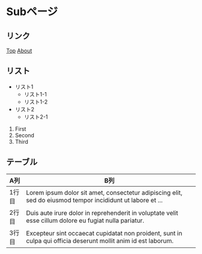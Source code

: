 # Subページ

## リンク

[Top](../index.html)
[About](../about.html)

## リスト

- リスト1
  - リスト1-1
  - リスト1-2
- リスト2
  - リスト2-1

1. First
1. Second
1. Third

## テーブル

| A列 | B列 |
| --- | --- |
| 1行目 | Lorem ipsum dolor sit amet, consectetur adipiscing elit, sed do eiusmod tempor incididunt ut labore et ... |
| 2行目 | Duis aute irure dolor in reprehenderit in voluptate velit esse cillum dolore eu fugiat nulla pariatur. |
| 3行目 | Excepteur sint occaecat cupidatat non proident, sunt in culpa qui officia deserunt mollit anim id est laborum. |
